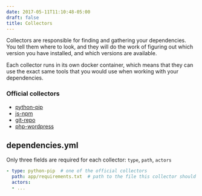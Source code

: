 ```yaml
---
date: 2017-05-11T11:10:48-05:00
draft: false
title: Collectors
---
```


Collectors are responsible for finding and gathering your dependencies. You tell
them where to look, and they will do the work of figuring out which version you
have installed, and which versions are available.

Each collector runs in its own docker container, which means that they can use
the exact same tools that you would use when working with your dependencies.

### Official collectors

- [python-pip](python-pip)
- [js-npm](js-npm)
- [git-repo](git-repo)
- [php-wordpress](php-wordpress)

## dependencies.yml

Only three fields are required for each collector: `type`, `path`, `actors`

```yaml
- type: python-pip  # one of the official collectors
  path: app/requirements.txt  # path to the file this collector should use
  actors:
  - ...
```
